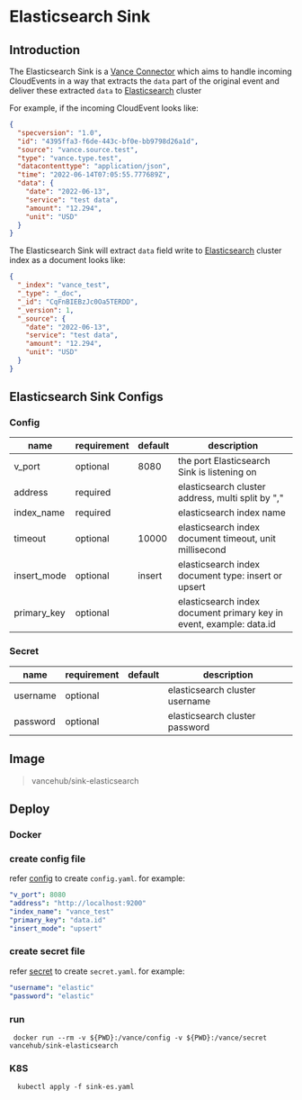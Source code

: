# Elasticsearch Sink

## Introduction

The Elasticsearch Sink is a [Vance Connector][vc] which aims to handle incoming CloudEvents in a way that extracts
the `data` part of the original event and deliver these extracted `data` to [Elasticsearch][es] cluster

For example, if the incoming CloudEvent looks like:

```json
{
  "specversion": "1.0",
  "id": "4395ffa3-f6de-443c-bf0e-bb9798d26a1d",
  "source": "vance.source.test",
  "type": "vance.type.test",
  "datacontenttype": "application/json",
  "time": "2022-06-14T07:05:55.777689Z",
  "data": {
    "date": "2022-06-13",
    "service": "test data",
    "amount": "12.294",
    "unit": "USD"
  }
}
```

The Elasticsearch Sink will extract `data` field write to [Elasticsearch][es] cluster index as a document looks like:

```json
{
  "_index": "vance_test",
  "_type": "_doc",
  "_id": "CqFnBIEBzJc0Oa5TERDD",
  "_version": 1,
  "_source": {
    "date": "2022-06-13",
    "service": "test data",
    "amount": "12.294",
    "unit": "USD"
  }
}
```

## Elasticsearch Sink Configs

### Config

| name        | requirement | default | description                                                         |
|-------------|-------------|---------|---------------------------------------------------------------------|
| v_port      | optional    | 8080    | the port Elasticsearch Sink is listening on                         |
| address     | required    |         | elasticsearch cluster address, multi split by ","                   |
| index_name  | required    |         | elasticsearch index name                                            |
| timeout     | optional    | 10000   | elasticsearch index document timeout, unit millisecond              |
| insert_mode | optional    | insert  | elasticsearch index document type: insert or upsert                 |
| primary_key | optional    |         | elasticsearch index document primary key in event, example: data.id |

### Secret

| name        | requirement | default  | description                     |
|-------------|-------------|----------|---------------------------------|
| username    | optional    |          | elasticsearch cluster username  |
| password    | optional    |          | elasticsearch cluster password  |

## Image

> vancehub/sink-elasticsearch

## Deploy

### Docker

### create config file

refer [config](#Config) to create `config.yaml`. for example:

```yaml
"v_port": 8080
"address": "http://localhost:9200"
"index_name": "vance_test"
"primary_key": "data.id"
"insert_mode": "upsert"
```

### create secret file

refer [secret](#Secret) to create `secret.yaml`. for example:

```yaml
"username": "elastic"
"password": "elastic"
```

### run

```shell
 docker run --rm -v ${PWD}:/vance/config -v ${PWD}:/vance/secret vancehub/sink-elasticsearch
```

### K8S

```shell
  kubectl apply -f sink-es.yaml
```

[vc]: https://github.com/linkall-labs/vance-docs/blob/main/docs/concept.md
[es]: https://www.elastic.co/guide/en/elasticsearch/reference/current/index.html
